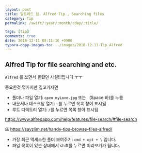 ```yaml
---
layout: post
title: 알프레드 팁. Alfred Tip , Searching files
category: Tip
permalink: /swift/:year/:month/:day/:title/

tags: [tip]
comments: true
date: 2018-12-11 08:11:10 +0900
typora-copy-images-to: ../images/2018-12-11-Tip_Alfred
---
```

## Alfred Tip for file searching and etc.

`Alfred` 를 쓰면서 몰랐던 사실!!!입니다.ㅜㅜ

중요한것 몇가지만 짚고가자면

* 폴더나 파일 열기:  `open myLove.jpg` 또는 ` `(Space 바)를 누름
* 내문서나 데스크탑 열기: `~`를 누르면 목록 창이 표시됨
* 루트 디렉토리 열기: `/`를 누르면 목록 창이 표시됨

https://www.alfredapp.com/help/features/file-search/#file-search

또 https://sayzlim.net/handy-tips-browse-files-alfred/

* 가장 최근 액세스한 폴더 보여주기: `cmd + opt + \` 입니다.
* 파일 목록이 있는 상태에서 shift를 누르면 미리보기가 됩니다.
